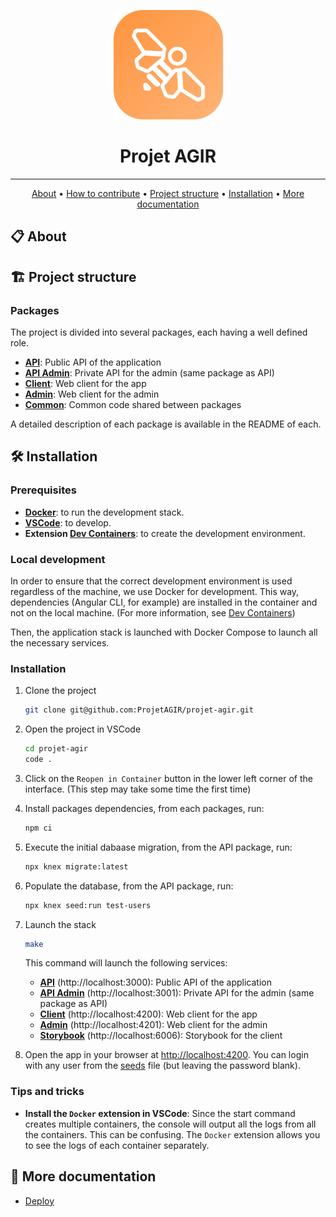 <p align="center">
    <img src="./assets/logo.svg" width="175">
</p>

<h1 style="border: none;" align="center">Projet AGIR</h1>

<!-- <p align="center">
    <img src="https://img.shields.io/github/last-commit/PolyTinder/poly-tinder.svg">
    <img src="https://img.shields.io/github/downloads/PolyTinder/poly-tinder/total.svg">
    <img src="https://img.shields.io/github/contributors/PolyTinder/poly-tinder.svg">
</p>
<p align="center">
    <img src="https://img.shields.io/github/issues/PolyTinder/poly-tinder.svg">
    <img src="https://img.shields.io/github/issues-closed/PolyTinder/poly-tinder.svg">
    <img src="https://img.shields.io/github/issues-pr/PolyTinder/poly-tinder.svg">
    <img src="https://img.shields.io/github/issues-pr-closed/PolyTinder/poly-tinder.svg">
</p> -->

<hr>

<!-- <p style="font-size: 24px;" align="center">Faites des rencontres de génies</p>

<p style="font-size: 18px" align="center">Visit the app now at <a href="https://polytinder.com">polytinder.com</a> !</p> -->

<p align="center">
    <a href="#-about">About</a>
    <span>•</span>
    <a href="#-how-to-contribute">How to contribute</a>
    <span>•</span>
    <a href="#%EF%B8%8F-project-structure">Project structure</a>
    <span>•</span>
    <a href="#-installation">Installation</a>
    <span>•</span>
    <a href="#-more-documentation">More documentation</a>
</p>

<!-- ![PolyTinder](./assets/preview.png) -->

## 📋 About

<!-- Based on the original idea from [PolyGossip](https://www.instagram.com/poly_gossip/), the PolyTinder app aims to bring Polytechnique students closer together and create new relationships.

The app is developed by Polytechnique students, for Polytechnique students. -->

<!-- ## 💪 How to contribute

The PolyTinder project is never finished! We are always looking for new features to add, bugs to fix and new ideas to implement.

You don't need to be a programmer to contribute. If you have ideas or find a bug, report it in the [Issues]() section of the project.

If you are a programmer, you can contribute by create new fix or features issues. You can also look at existing issues and try to fix them. Here is the process to follow:

1. Report the issue in the [Issues]() section of the project.
    1. If the issue does not alreay exist, create it. Describe the feature you want to add or the bug you want to fix. If you have a solution, describe it. Label the issue with the appropriate label.
    2. Assign yourself to the issue you created or found. This way, we can avoid having two people working on the same thing. If someone is already assigned to the issue, you can comment on it to show your interest in working on it.
2. Click on `Create a branch`, in the `Development` section of the issue. This will create a new branch with the name of the issue.
3. Install the project locally (see [Installation](#-installation)).
4. Checkout the new branch and start working on the issue.
5. Open a pull request when you are done. Describe the changes you made and link the issue. If the pull request takes a long time to complete, you can open it before you are done to get feedback on your work.
6. Make sure the pull request passes all the checks (CI, lint, etc.) and that the code is well formatted.
7. Assign a reviewer to the pull request. This person will review your code and give you feedback. If you are not sure who to assign, assign the person who created the issue or assign the `PolyTinder` account. -->

## 🏗️ Project structure

### Packages

The project is divided into several packages, each having a well defined role.

- **[API](./packages/api)**: Public API of the application
- **[API Admin](./packages/api)**: Private API for the admin (same package as API)
- **[Client](./packages/client)**: Web client for the app
- **[Admin](./packages/admin)**: Web client for the admin
- **[Common](./packages/common)**: Common code shared between packages

A detailed description of each package is available in the README of each.

## 🛠 Installation

### Prerequisites

- **[Docker](https://www.docker.com/)**: to run the development stack.
- **[VSCode](https://code.visualstudio.com/)**: to develop.
- **Extension [Dev Containers](https://marketplace.visualstudio.com/items?itemName=ms-vscode-remote.remote-containers)**: to create the development environment.

### Local development

In order to ensure that the correct development environment is used regardless of the machine, we use Docker for development. This way, dependencies (Angular CLI, for example) are installed in the container and not on the local machine. (For more information, see [Dev Containers](https://code.visualstudio.com/docs/remote/containers))

Then, the application stack is launched with Docker Compose to launch all the necessary services.

### Installation

1. Clone the project

    ```bash
    git clone git@github.com:ProjetAGIR/projet-agir.git
    ```

2. Open the project in VSCode

    ```bash
    cd projet-agir
    code .
    ```

3. Click on the `Reopen in Container` button in the lower left corner of the interface. (This step may take some time the first time)

4. Install packages dependencies, from each packages, run:

    ```bash
    npm ci
    ```

5. Execute the initial dabaase migration, from the API package, run:

    ```bash
    npx knex migrate:latest
    ```

6. Populate the database, from the API package, run:

    ```bash
    npx knex seed:run test-users
    ```

7. Launch the stack

    ```bash
    make
    ```

    This command will launch the following services:
    - **[API](./packages/api)** (http://localhost:3000): Public API of the application
    - **[API Admin](./packages/api)** (http://localhost:3001): Private API for the admin (same package as API)
    - **[Client](./packages/client)** (http://localhost:4200): Web client for the app
    - **[Admin](./packages/admin)** (http://localhost:4201): Web client for the admin
    - **[Storybook](./packages/client)** (http://localhost:6006): Storybook for the client

8. Open the app in your browser at [http://localhost:4200](http://localhost:4200). You can login with any user from the [seeds](./packages/api/seeds/test-users.js) file (but leaving the password blank).

### Tips and tricks

- **Install the `Docker` extension in VSCode**: Since the start command creates multiple containers, the console will output all the logs from all the containers. This can be confusing. The `Docker` extension allows you to see the logs of each container separately.

## 📄 More documentation

- [Deploy](./docs/deploys.md)
